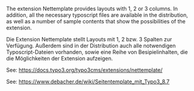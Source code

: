The extension Nettemplate provides layouts with 1, 2 or 3 columns. In addition, all the necessary typoscript files are available in the distribution, as well as a number of sample contents that show the possibilities of the extension.

Die Extension Nettemplate stellt Layouts mit 1, 2 bzw. 3 Spalten zur Verfügung. Außerdem sind in der Distribution auch alle notwendigen Typoscript-Dateien vorhanden, sowie eine Reihe von Besipielinhalten, die die Möglichkeiten der Extension aufzeigen.

See: https://docs.typo3.org/typo3cms/extensions/nettemplate/

See: https://www.debacher.de/wiki/Seitentemplate_mit_Typo3_8.7
